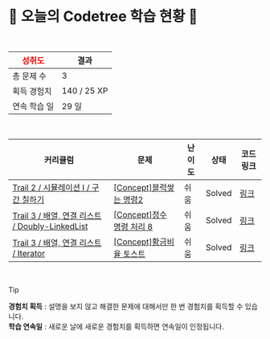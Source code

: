 # 🌲 오늘의 Codetree 학습 현황 🌲

<br />

| <span style="color:red;display:block;text-align:center;"> **성취도**</span> | 결과 |
|---|---|
| 총 문제 수 | 3 |
| 획득 경험치 | 140 / 25 XP |
| 연속 학습 일 | 29 일 |

<br />

|커리큘럼|문제|난이도|상태|코드 링크|
|---|---|---|---|---|
|[Trail 2 / 시뮬레이션 I / 구간 칠하기](https://www.codetree.ai/trail-info/novice-mid/)|[[Concept]블럭쌓는 명령2](https://www.codetree.ai/trails/complete/curated-cards/intro-block-stacking-commands2/)|쉬움|Solved|[링크](https://github.com/bear65507/Codetree/blob/main/250407/%EB%B8%94%EB%9F%AD%EC%8C%93%EB%8A%94%20%EB%AA%85%EB%A0%B92/block-stacking-commands2.cpp)|
|[Trail 3 / 배열, 연결 리스트 / Doubly-LinkedList](https://www.codetree.ai/trail-info/novice-high/)|[[Concept]정수 명령 처리 8](https://www.codetree.ai/trails/complete/curated-cards/intro-process-numeric-commands-8/)|쉬움|Solved|[링크](https://github.com/bear65507/Codetree/blob/main/250407/%EC%A0%95%EC%88%98%20%EB%AA%85%EB%A0%B9%20%EC%B2%98%EB%A6%AC%208/process-numeric-commands-8.cpp)|
|[Trail 3 / 배열, 연결 리스트 / Iterator](https://www.codetree.ai/trail-info/novice-high/)|[[Concept]황금비율 토스트](https://www.codetree.ai/trails/complete/curated-cards/intro-golden-toast/)|쉬움|Solved|[링크](https://github.com/bear65507/Codetree/blob/main/250407/%ED%99%A9%EA%B8%88%EB%B9%84%EC%9C%A8%20%ED%86%A0%EC%8A%A4%ED%8A%B8/golden-toast.cpp)|


<br />

> [!TIP]
> **경험치 획득** : 설명을 보지 않고 해결한 문제에 대해서만 한 번 경험치를 획득할 수 있습니다.  
> **학습 연속일** : 새로운 날에 새로운 경험치를 획득하면 연속일이 인정됩니다.

